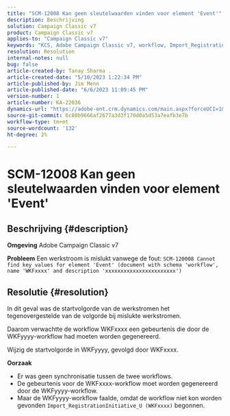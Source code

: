 ```yaml
---
title: "SCM-12008 Kan geen sleutelwaarden vinden voor element 'Event'"
description: Beschrijving
solution: Campaign Classic v7
product: Campaign Classic v7
applies-to: "Campaign Classic v7"
keywords: "KCS, Adobe Campaign Classic v7, workflow, Import_RegistrationInitiative_U, error, leshooting, ACC, find, key values, SCM-12008"
resolution: Resolution
internal-notes: null
bug: false
article-created-by: Tanay Sharma .
article-created-date: "5/10/2023 1:22:34 PM"
article-published-by: Jim Menn
article-published-date: "6/6/2023 11:09:45 PM"
version-number: 1
article-number: KA-22036
dynamics-url: "https://adobe-ent.crm.dynamics.com/main.aspx?forceUCI=1&pagetype=entityrecord&etn=knowledgearticle&id=37abd0b7-35ef-ed11-8849-6045bd0065b6"
source-git-commit: 6c80b9666af2677a3d3f170d0a5d53a7eafb3e7b
workflow-type: tm+mt
source-wordcount: '132'
ht-degree: 2%

---
```


# SCM-12008 Kan geen sleutelwaarden vinden voor element &#39;Event&#39;

## Beschrijving {#description}


<b>Omgeving</b>
Adobe Campaign Classic v7

<b>Probleem</b>
Een werkstroom is mislukt vanwege de fout:
`SCM-120008 Cannot find key values for element 'Event' (document with schema 'workflow', name 'WKFxxxx' and description 'xxxxxxxxxxxxxxxxxxxxxxx')`

## Resolutie {#resolution}


In dit geval was de startvolgorde van de werkstromen het tegenovergestelde van de volgorde bij mislukte werkstromen.

Daarom verwachtte de workflow WKFxxxx een gebeurtenis die door de WKFyyyy-workflow had moeten worden gegenereerd.

Wijzig de startvolgorde in WKFyyyy, gevolgd door WKFxxxx.

<b>Oorzaak</b>

- Er was geen synchronisatie tussen de twee workflows.
- De gebeurtenis voor de WKFxxxx-workflow moet worden gegenereerd door de WKFyyyy-workflow.
- Maar de WKFyyyy-workflow faalde, omdat de workflow niet kon worden gevonden `Import_RegistrationInitiative_U (WKFxxxx)` begonnen.



